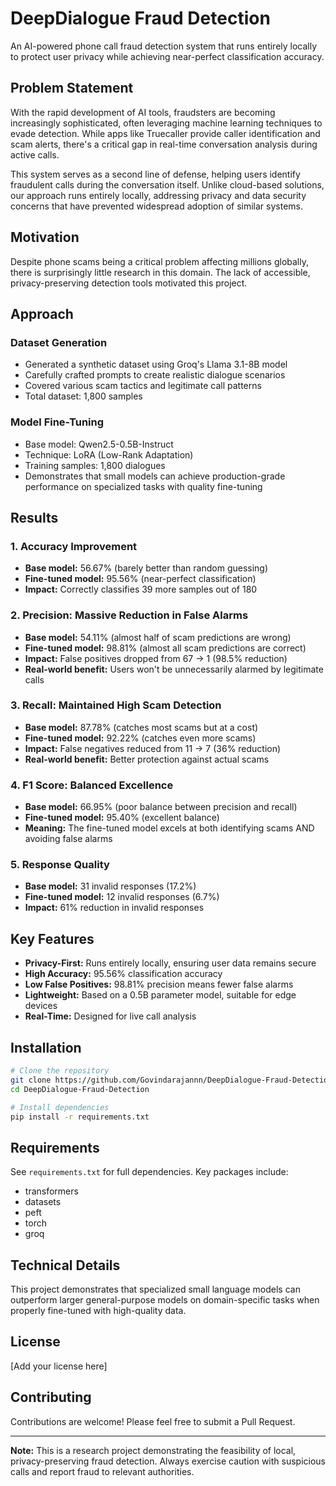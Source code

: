 # DeepDialogue Fraud Detection

An AI-powered phone call fraud detection system that runs entirely locally to protect user privacy while achieving near-perfect classification accuracy.

## Problem Statement

With the rapid development of AI tools, fraudsters are becoming increasingly sophisticated, often leveraging machine learning techniques to evade detection. While apps like Truecaller provide caller identification and scam alerts, there's a critical gap in real-time conversation analysis during active calls.

This system serves as a second line of defense, helping users identify fraudulent calls during the conversation itself. Unlike cloud-based solutions, our approach runs entirely locally, addressing privacy and data security concerns that have prevented widespread adoption of similar systems.

## Motivation

Despite phone scams being a critical problem affecting millions globally, there is surprisingly little research in this domain. The lack of accessible, privacy-preserving detection tools motivated this project.

## Approach

### Dataset Generation
- Generated a synthetic dataset using Groq's Llama 3.1-8B model
- Carefully crafted prompts to create realistic dialogue scenarios
- Covered various scam tactics and legitimate call patterns
- Total dataset: 1,800 samples

### Model Fine-Tuning
- Base model: Qwen2.5-0.5B-Instruct
- Technique: LoRA (Low-Rank Adaptation)
- Training samples: 1,800 dialogues
- Demonstrates that small models can achieve production-grade performance on specialized tasks with quality fine-tuning

## Results

### 1. Accuracy Improvement
- **Base model:** 56.67% (barely better than random guessing)
- **Fine-tuned model:** 95.56% (near-perfect classification)
- **Impact:** Correctly classifies 39 more samples out of 180

### 2. Precision: Massive Reduction in False Alarms
- **Base model:** 54.11% (almost half of scam predictions are wrong)
- **Fine-tuned model:** 98.81% (almost all scam predictions are correct)
- **Impact:** False positives dropped from 67 → 1 (98.5% reduction)
- **Real-world benefit:** Users won't be unnecessarily alarmed by legitimate calls

### 3. Recall: Maintained High Scam Detection
- **Base model:** 87.78% (catches most scams but at a cost)
- **Fine-tuned model:** 92.22% (catches even more scams)
- **Impact:** False negatives reduced from 11 → 7 (36% reduction)
- **Real-world benefit:** Better protection against actual scams

### 4. F1 Score: Balanced Excellence
- **Base model:** 66.95% (poor balance between precision and recall)
- **Fine-tuned model:** 95.40% (excellent balance)
- **Meaning:** The fine-tuned model excels at both identifying scams AND avoiding false alarms

### 5. Response Quality
- **Base model:** 31 invalid responses (17.2%)
- **Fine-tuned model:** 12 invalid responses (6.7%)
- **Impact:** 61% reduction in invalid responses

## Key Features

- **Privacy-First:** Runs entirely locally, ensuring user data remains secure
- **High Accuracy:** 95.56% classification accuracy
- **Low False Positives:** 98.81% precision means fewer false alarms
- **Lightweight:** Based on a 0.5B parameter model, suitable for edge devices
- **Real-Time:** Designed for live call analysis

## Installation

```bash
# Clone the repository
git clone https://github.com/Govindarajannn/DeepDialogue-Fraud-Detection.git
cd DeepDialogue-Fraud-Detection

# Install dependencies
pip install -r requirements.txt
```

## Requirements

See `requirements.txt` for full dependencies. Key packages include:
- transformers
- datasets
- peft
- torch
- groq

## Technical Details

This project demonstrates that specialized small language models can outperform larger general-purpose models on domain-specific tasks when properly fine-tuned with high-quality data.

## License

[Add your license here]

## Contributing

Contributions are welcome! Please feel free to submit a Pull Request.

---

**Note:** This is a research project demonstrating the feasibility of local, privacy-preserving fraud detection. Always exercise caution with suspicious calls and report fraud to relevant authorities.